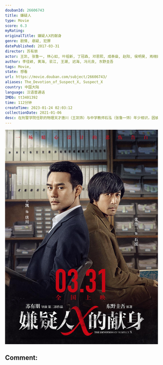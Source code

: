 ```yaml
---
doubanId: 26606743
title: 嫌疑人
type: Movie
score: 6.3
myRating: 
originalTitle: 嫌疑人X的献身
genre: 剧情, 悬疑, 犯罪
datePublished: 2017-03-31
director: 苏有朋
actor: 王凯, 张鲁一, 林心如, 叶祖新, 丁冠森, 邓恩熙, 成泰燊, 赵阳, 侯明昊, 焉栩嘉, 任熙青, 李炳易, 赵燕国彰, 管轩, 赵志宏
author: 李佳颖, 黄海, 苌江, 王潮, 迟海, 冯元良, 东野圭吾
tags: Movie, 
state: 想看
url: https://movie.douban.com/subject/26606743/
aliases: The_Devotion_of_Suspect_X, Suspect_X
country: 中国大陆
language: 汉语普通话
IMDb: tt3401392
time: 112分钟
createTime: 2023-01-24 02:03:12
collectionDate: 2021-01-06
desc: 在刑警学院任职的物理天才唐川（王凯饰）与中学教师石泓（张鲁一饰）年少相识，因彼此对数学的共同兴趣而惺惺相惜，多年后唐川在调查一桩杀人案时，身为石泓邻居的陈婧（林心如饰）被列入警方的“嫌疑人”之...
---
```


![image](assets/p2448676053.jpg)

Comment: 
---

